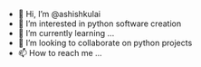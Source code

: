 - 👋 Hi, I’m @ashishkulai
- 👀 I’m interested in python software creation
- 🌱 I’m currently learning ...
- 💞️ I’m looking to collaborate on python projects
- 📫 How to reach me ...

<!---
ashishkulai/ashishkulai is a ✨ special ✨ repository because its `README.md` (this file) appears on your GitHub profile.
You can click the Preview link to take a look at your changes.
--->
